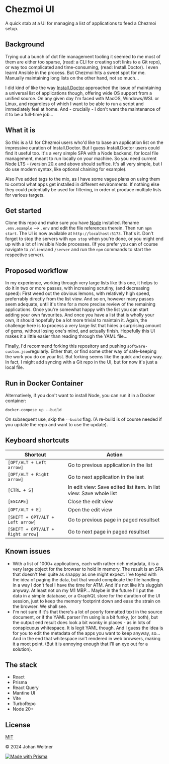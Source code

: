 # Chezmoi UI

A quick stab at a UI for managing a list of applications to feed a Chezmoi setup.

## Background

Trying out a bunch of dot file management tooling it seemed to me most of them are either too sparse, (read: a CLI for creating soft links to a Git repo), or way too complicated and time-consuming, (read: Install.Doctor). I even learnt Ansible in the process. But Chezmoi hits a sweet spot for me. Manually maintaining long lists on the other hand, not so much...

I did kind of like the way [Install.Doctor](https://github.com/megabyte-labs/install.doctor) approached the issue of maintaining a universal list of applications though, offering wide OS support from a unified source. On any given day I'm faced with MacOS, Windows/WSL or Linux, and regardless of which I want to be able to run a script and immediately feel at home. And - crucially - I don't want the maintenance of it to be a full-time job...

## What it is

So this is a UI for Chezmoi users who'd like to base an application list on the impressive curation of Install.Doctor. But I guess Install.Doctor users could find it useful too. It's a very simple SPA with a Node backend, for local file management, meant to run locally on your machine. So you need current Node LTS - (version 20.x and above should suffice. It's all very simple, but I do use modern syntax, like optional chaining for example).

Also I've added tags to the mix, as I have some vague plans on using them to control what apps get installed in different environments. If nothing else they could potentially be used for filtering, in order ot produce multiple lists for various targets.

## Get started

Clone this repo and make sure you have [Node](https://nodejs.org/) installed. Rename `.env.example` --> `.env` and edit the file references therein. Then run `npm start`. The UI is now available at `http://localhost:5173`. That's it. Don't forget to stop the servers with `npm stop` when you're done, or you might end up with a lot of invisible Node processes. (If you prefer you can of course navigate to `/client`and `/server` and run the `npm` commands to start the respective server).

## Proposed workflow
In my experience, working through very large lists like this one, it helps to do it in two or more passes, with increasing scrutiny, (and decreasing speed): First weed out the obvious lemons, with relatively high speed, preferrably directly from the list view. And so on, however many passes seem adequate, until it's time for a more precise review of the remaining applications. Once you're somewhat happy with the list you can start adding your own favourites. And once you have a list that is wholly your own, it should hopefully be a lot more trivial to maintain it. Again, the challenge here is to process a very large list that hides a surprising amount of gems, without losing one's mind, and actually finish. Hopefully this UI makes it a little easier than reading through the YAML file...

Finally, I'd recommend forking this repository and pushing `software-custom.json`regularly. Either that, or find some other way of safe-keeping the work you do on your list. But forking seems like the quick and easy way. In fact, I might add syncing with a Git repo in the UI, but for now it's just a local file.

## Run in Docker Container
Alternatively, if you don't want to install Node, you can run it in a Docker container:

```docker-compose up --build```

On subsequent use, skip the `--build` flag. (A re-build is of course needed if you update the repo and want to use the update).

## Keyboard shortcuts

| Shortcut                          | Action                                                       |
| --------------------------------- | ------------------------------------------------------------ |
| `[OPT/ALT + Left arrow]`          | Go to previous application in the list                       |
| `[OPT/ALT + Right arrow]`         | Go to next application in the last                           |
| `[CTRL + S]`                      | In edit view: Save edited list item. In list view: Save whole list |
| `[ESCAPE]`                        | Close the edit view                                          |
| `[OPT/ALT + E]`                   | Open the edit view                                           |
| `[SHIFT + OPT/ALT + Left arrow]`  | Go to previous page in paged resultset                       |
| `[SHIFT + OPT/ALT + Right arrow]` | Go to next page in paged resultset                           |


## Known issues
- With a list of 1000+ applications, each with rather rich metadata, it is a very large object for the browser to hold in memory. The result is an SPA that doesn't feel quite as snappy as one might expect. I've toyed with the idea of paging the data, but that would complicate the file handling in a way I don't feel I have the time for ATM. And it's not like it's sluggish anyway. At least not on my M1 MBP...  Maybe in the future I'll put the data in a simple database, or a GraphQL store for the duration of the UI session, just to keep the memory footprint down and ease the strain on the browser. We shall see.
- I'm not sure if it's that there's a lot of poorly formatted text in the source document, or if the YAML parser I'm using is a bit funky, (or both), but the output end result does look a bit wonky in places - as in lots of conspicuous whitespace. It is legit YAML though. And I guess the idea is for you to edit the metadata of the apps you want to keep anyway, so... And in the end that whitespace isn't rendered in web browsers, making it a moot point. (But it is annoying enough that I'll an eye out for a solution).

## The stack
- React
- Prisma
- React Query
- Mantine UI
- Vite
- TurboRepo
- Node 20+


## License

[MIT](https://opensource.org/license/MIT)

© 2024 Johan Weitner


[![Made with Prisma](http://made-with.prisma.io/dark.svg)](https://prisma.io)